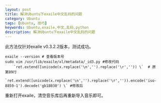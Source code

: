 ```yaml
---
layout: post
title: 解决Ubuntu下exaile中文乱码的问题
category: Ubuntu
tags: [Ubuntu, 技巧]
keywords: Ubuntu,exaile,中文,乱码,python
description: 解决Ubuntu下exaile中文乱码的问题
---
```

此方法仅针对exaile v0.3.2.2版本，测试成功。
    
    exaile --version # 查看版本号  
    sudo vim /usr/lib/exaile/xl/metadata/_id3.py #修改代码
        `ret.extend([unicode(x.replace('\n','').replace('\r','')) \`  # 原第89行
        `ret.extend([unicode(x.replace('\n','').replace('\r','')).encode('iso-8859-1').decode('gb18030') \` #修改后
    
重新打开exaile，清空音乐库后再重新导入音乐即可。
